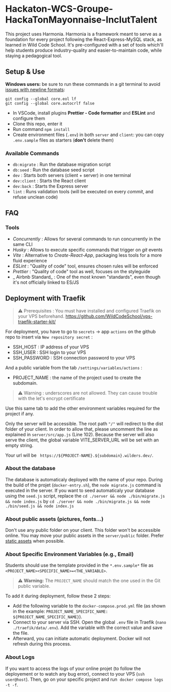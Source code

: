 # Hackaton-WCS-Groupe-HackaTonMayonnaise-InclutTalent

This project uses Harmonia. Harmonia is a framework meant to serve as a foundation for every project following the React-Express-MySQL stack, as learned in Wild Code School.
It's pre-configured with a set of tools which'll help students produce industry-quality and easier-to-maintain code, while staying a pedagogical tool.

## Setup & Use

**Windows users:** be sure to run these commands in a git terminal to avoid [issues with newline formats](https://en.wikipedia.org/wiki/Newline#Issues_with_different_newline_formats):

```
git config --global core.eol lf
git config --global core.autocrlf false
```

- In VSCode, install plugins **Prettier - Code formatter** and **ESLint** and configure them
- Clone this repo, enter it
- Run command `npm install`
- Create environment files (`.env`) in both `server` and `client`: you can copy `.env.sample` files as starters (**don't** delete them)

### Available Commands

- `db:migrate` : Run the database migration script
- `db:seed` : Run the database seed script
- `dev` : Starts both servers (client + server) in one terminal
- `dev:client` : Starts the React client
- `dev:back` : Starts the Express server
- `lint` : Runs validation tools (will be executed on every _commit_, and refuse unclean code)

## FAQ

### Tools

- _Concurrently_ : Allows for several commands to run concurrently in the same CLI
- _Husky_ : Allows to execute specific commands that trigger on _git_ events
- _Vite_ : Alternative to _Create-React-App_, packaging less tools for a more fluid experience
- _ESLint_ : "Quality of code" tool, ensures chosen rules will be enforced
- _Prettier_ : "Quality of code" tool as well, focuses on the styleguide
- _ Airbnb Standard_ : One of the most known "standards", even though it's not officially linked to ES/JS

## Deployment with Traefik

> ⚠️ Prerequisites : You must have installed and configured Traefik on your VPS beforehand.
> https://github.com/WildCodeSchool/vps-traefik-starter-kit/

For deployment, you have to go to `secrets` → app `actions` on the github repo to insert via `New repository secret` :

- SSH_HOST : IP address of your VPS
- SSH_USER : SSH login to your VPS
- SSH_PASSWORD : SSH connection password to your VPS

And a public variable from the tab `/settings/variables/actions` :

- PROJECT_NAME : the name of the project used to create the subdomain.

> ⚠️ Warning : underscores are not allowed. They can cause trouble with the let's encrypt certificate

Use this same tab to add the other environment variables required for the project if any.

Only the server will be accessible. The root path `"/"` will redirect to the dist folder of your client. In order to allow that, please uncomment the line as explained in `server/src/app.js` (Line 102).
Because the server will also serve the client, the global variable VITE_SERVER_URL will be set with an empty string.

Your url will be ` https://${PROJECT-NAME}.${subdomain}.wilders.dev/`.

### About the database

The database is automaticaly deployed with the name of your repo. During the build of the projet (`docker-entry.sh`), the `node migrate.js` command is executed in the server. If you want to seed automaticaly your database using the `seed.js` script, replace the `cd ./server && node ./bin/migrate.js && node index.js` by `cd ./server && node ./bin/migrate.js && node ./bin/seed.js && node index.js`

### About public assets (pictures, fonts...)

Don't use any public folder on your client. This folder won't be accessible online. You may move your public assets in the `server/public` folder. Prefer [static assets](https://vitejs.dev/guide/assets) when possible.

### About Specific Environment Variables (e.g., Email)

Students should use the template provided in the `*.env.sample*` file as `<PROJECT_NAME><SPECIFIC_NAME>=<THE_VARIABLE>`.

> ⚠️ **Warning:** The `PROJECT_NAME` should match the one used in the Git public variable.

To add it during deployment, follow these 2 steps:

- Add the following variable to the `docker-compose.prod.yml` file (as shown in the example: `PROJECT_NAME_SPECIFIC_NAME: ${PROJECT_NAME_SPECIFIC_NAME}`).
- Connect to your server via SSH. Open the global `.env` file in Traefik (`nano ./traefik/data/.env`). Add the variable with the correct value and save the file.
- Afterward, you can initiate automatic deployment. Docker will not refresh during this process.

### About Logs

If you want to access the logs of your online projet (to follow the deployement or to watch any bug error), connect to your VPS (`ssh user@host`).
Then, go on your specific project and run  `docker compose logs -t -f`.
